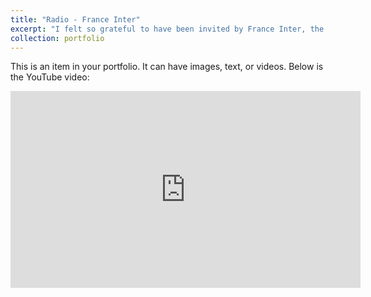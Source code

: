 ```yaml
---
title: "Radio - France Inter"
excerpt: "I felt so grateful to have been invited by France Inter, the most famous French National Radio. It was a great opportunity to raise awareness on autism in females."
collection: portfolio
---
```


<p>This is an item in your portfolio. It can have images, text, or videos. Below is the YouTube video:</p>

<div class="video-container">
    <iframe width="560" height="315" src="https://www.youtube.com/embed/watch?v=tlUy9i3E7ok" frameborder="0" allow="accelerometer; autoplay; clipboard-write; encrypted-media; gyroscope; picture-in-picture" allowfullscreen></iframe>
</div>


